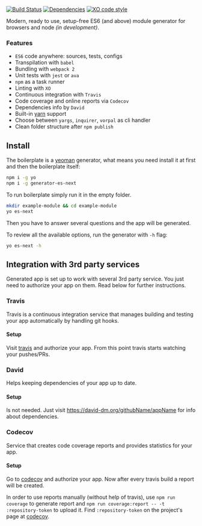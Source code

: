 [![Build Status](https://img.shields.io/travis/likerRr/generator-es-next/master.svg)](https://travis-ci.org/likerRr/generator-es-next)
[![Dependencies](https://img.shields.io/david/likerRr/generator-es-next.svg)](https://david-dm.org/likerRr/generator-es-next)
[![XO code style](https://img.shields.io/badge/code_style-XO-5ed9c7.svg)](https://github.com/likerRr/generator-es-next)

Modern, ready to use, setup-free ES6 (and above) module generator for browsers and node *(in development)*.
 
### Features
* `ES6` code anywhere: sources, tests, configs
* Transpilation with `babel`
* Bundling with `webpack 2`
* Unit tests with `jest` or `ava`
* `npm` as a task runner
* Linting with `XO`
* Continuous integration with `Travis`
* Code coverage and online reports via `Codecov`
* Dependencies info by `David`
* Built-in [yarn](https://yarnpkg.com/en/) support
* Choose between `yargs`, `inquirer`, `vorpal` as cli handler
* Clean folder structure after `npm publish`

## Install

The boilerplate is a [yeoman](http://yeoman.io) generator, what means you need install it at first and then the 
boilerplate itself:

```bash
npm i -g yo
npm i -g generator-es-next
```

To run boilerplate simply run it in the empty folder.

```bash
mkdir example-module && cd example-module
yo es-next
```

Then you have to answer several questions and the app will be generated.

To review all the available options, run the generator with `-h` flag:

```bash
yo es-next -h
```

## Integration with 3rd party services

Generated app is set up to work with several 3rd party service. You just need to authorize your app on them. Read below
for further instructions.

### Travis

Travis is a continuous integration service that manages building and testing your app automatically by handling git 
hooks.

#### Setup

Visit [travis](http://travis-ci.org) and authorize your app. From this point travis starts watching your pushes/PRs.

### David

Helps keeping dependencies of your app up to date.

#### Setup

Is not needed. Just visit https://david-dm.org/githubName/appName for info about dependencies.

### Codecov

Service that creates code coverage reports and provides statistics for your app.

#### Setup

Go to [codecov](https://codecov.io) and authorize your app. Now after every travis build a report will be created.

In order to use  reports manually (without help of travis), use `npm run coverage` to generate report 
and `npm run coverage:report -- -t :repository-token` to upload it. Find `:repository-token` on the project's 
page at [codecov](https://codecov.io).
